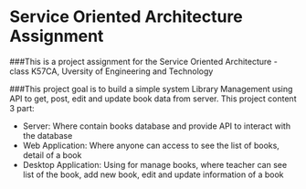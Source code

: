 # Service Oriented Architecture Assignment

###This is a project assignment for the Service Oriented Architecture - class K57CA, Uversity of Engineering and Technology  

###This project goal is to build a simple system Library Management using API to get, post, edit and update book data from server. This project content 3 part:  

- Server: Where contain books database and provide API to interact with the database  
- Web Application: Where anyone can access to see the list of books, detail of a book  
- Desktop Application: Using for manage books, where teacher can see list of the book, add new book, edit and update information of a book  